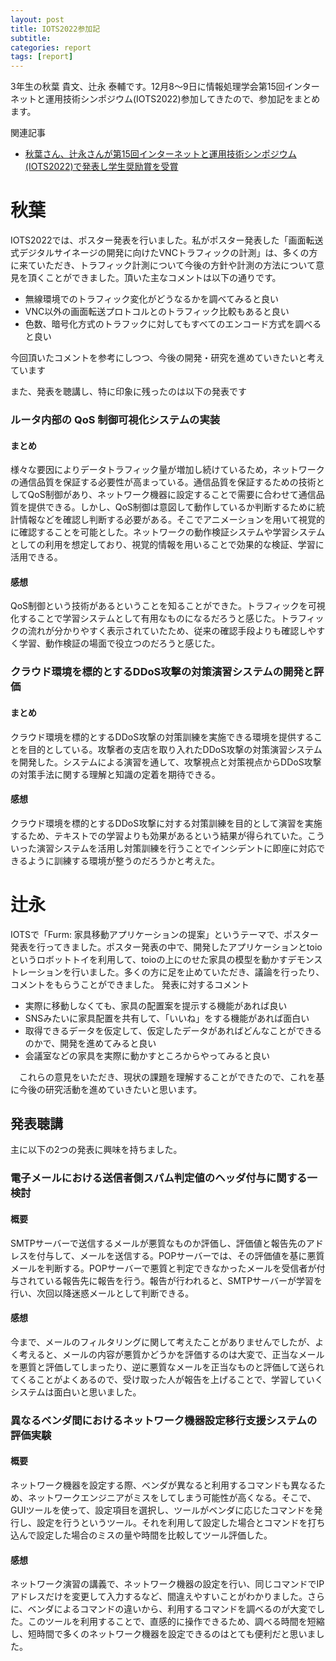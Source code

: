 ```yaml
---
layout: post
title: IOTS2022参加記
subtitle: 
categories: report
tags: [report]
---
```

3年生の秋葉 貴文、辻永 泰輔です。12月8〜9日に情報処理学会第15回インターネットと運用技術シンポジウム(IOTS2022)参加してきたので、参加記をまとめます。

関連記事
* [秋葉さん、辻永さんが第15回インターネットと運用技術シンポジウム(IOTS2022)で発表し学生奨励賞を受賞](https://www.yumulab.org/award/2022/12/09/iots.html)

# 秋葉
IOTS2022では、ポスター発表を行いました。私がポスター発表した「画面転送式デジタルサイネージの開発に向けたVNCトラフィックの計測」は、多くの方に来ていただき、トラフィック計測について今後の方針や計測の方法について意見を頂くことができました。頂いた主なコメントは以下の通りです。

- 無線環境でのトラフィック変化がどうなるかを調べてみると良い
- VNC以外の画面転送プロトコルとのトラフィック比較もあると良い
- 色数、暗号化方式のトラフックに対してもすべてのエンコード方式を調べると良い

今回頂いたコメントを参考にしつつ、今後の開発・研究を進めていきたいと考えています

また、発表を聴講し、特に印象に残ったのは以下の発表です

### ルータ内部の QoS 制御可視化システムの実装
#### まとめ　　　　　　　　　　　　　　　　　　
様々な要因によりデータトラフィック量が増加し続けているため，ネットワークの通信品質を保証する必要性が高まっている。通信品質を保証するための技術としてQoS制御があり、ネットワーク機器に設定することで需要に合わせて通信品質を提供できる。しかし、QoS制御は意図して動作しているか判断するために統計情報などを確認し判断する必要がある。そこでアニメーションを用いて視覚的に確認することを可能とした。ネットワークの動作検証システムや学習システムとしての利用を想定しており、視覚的情報を用いることで効果的な検証、学習に活用できる。

#### 感想
QoS制御という技術があるということを知ることができた。トラフィックを可視化することで学習システムとして有用なものになるだろうと感じた。トラフィックの流れが分かりやすく表示されていたため、従来の確認手段よりも確認しやすく学習、動作検証の場面で役立つのだろうと感じた。

### クラウド環境を標的とするDDoS攻撃の対策演習システムの開発と評価
#### まとめ
クラウド環境を標的とするDDoS攻撃の対策訓練を実施できる環境を提供することを目的としている。攻撃者の支店を取り入れたDDoS攻撃の対策演習システムを開発した。システムによる演習を通して、攻撃視点と対策視点からDDoS攻撃の対策手法に関する理解と知識の定着を期待できる。

#### 感想　　　　　　　　　　　　　　　
クラウド環境を標的とするDDoS攻撃に対する対策訓練を目的として演習を実施するため、テキストでの学習よりも効果があるという結果が得られていた。こういった演習システムを活用し対策訓練を行うことでインシデントに即座に対応できるように訓練する環境が整うのだろうかと考えた。


# 辻永
IOTSで「Furm: 家具移動アプリケーションの提案」というテーマで、ポスター発表を行ってきました。ポスター発表の中で、開発したアプリケーションとtoioというロボットトイを利用して、toioの上にのせた家具の模型を動かすデモンストレーションを行いました。多くの方に足を止めていただき、議論を行ったり、コメントをもらうことができました。
発表に対するコメント

- 実際に移動しなくても、家具の配置案を提示する機能があれば良い
- SNSみたいに家具配置を共有して、「いいね」をする機能があれば面白い
- 取得できるデータを仮定して、仮定したデータがあればどんなことができるのかで、開発を進めてみると良い
- 会議室などの家具を実際に動かすところからやってみると良い
 
　これらの意見をいただき、現状の課題を理解することができたので、これを基に今後の研究活動を進めていきたいと思います。
 
## 発表聴講
主に以下の2つの発表に興味を持ちました。
 
### 電子メールにおける送信者側スパム判定値のヘッダ付与に関する一検討

#### 概要
SMTPサーバーで送信するメールが悪質なものか評価し、評価値と報告先のアドレスを付与して、メールを送信する。POPサーバーでは、その評価値を基に悪質メールを判断する。POPサーバーで悪質と判定できなかったメールを受信者が付与されている報告先に報告を行う。報告が行われると、SMTPサーバーが学習を行い、次回以降迷惑メールとして判断できる。
 
#### 感想
今まで、メールのフィルタリングに関して考えたことがありませんでしたが、よく考えると、メールの内容が悪質かどうかを評価するのは大変で、正当なメールを悪質と評価してしまったり、逆に悪質なメールを正当なものと評価して送られてくることがよくあるので、受け取った人が報告を上げることで、学習していくシステムは面白いと思いました。
 
 
### 異なるベンダ間におけるネットワーク機器設定移行支援システムの評価実験
#### 概要
ネットワーク機器を設定する際、ベンダが異なると利用するコマンドも異なるため、ネットワークエンジニアがミスをしてしまう可能性が高くなる。そこで、GUIツールを使って、設定項目を選択し、ツールがベンダに応じたコマンドを発行し、設定を行うというツール。それを利用して設定した場合とコマンドを打ち込んで設定した場合のミスの量や時間を比較してツール評価した。
 
#### 感想
ネットワーク演習の講義で、ネットワーク機器の設定を行い、同じコマンドでIPアドレスだけを変更して入力するなど、間違えやすいことがわかりました。さらに、ベンダによるコマンドの違いから、利用するコマンドを調べるのが大変でした。このツールを利用することで、直感的に操作できるため、調べる時間を短縮し、短時間で多くのネットワーク機器を設定できるのはとても便利だと思いました。
